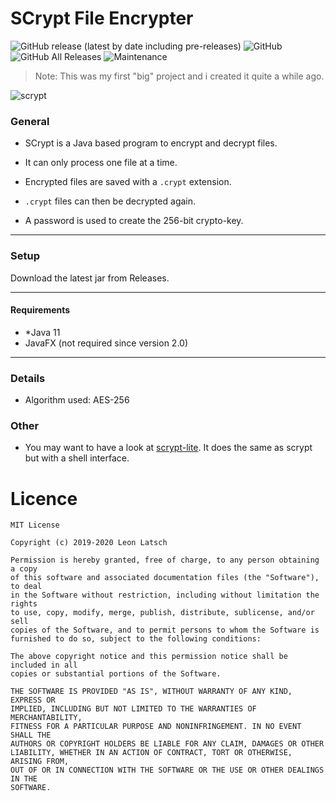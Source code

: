 # SCrypt File Encrypter

![GitHub release (latest by date including pre-releases)](https://img.shields.io/github/v/release/leonlatsch/scrypt?include_prereleases&label=version)
![GitHub](https://img.shields.io/github/license/leonlatsch/scrypt)
![GitHub All Releases](https://img.shields.io/github/downloads/leonlatsch/scrypt/total)
![Maintenance](https://img.shields.io/maintenance/yes/2020)

> Note: This was my first "big" project and i created it quite a while ago.

![scrypt](https://i.imgur.com/aMoB6z6.png)

### General

- SCrypt is a Java based program to encrypt and decrypt files.

- It can only process one file at a time.

- Encrypted files are saved with a `.crypt` extension.

- `.crypt` files can then be decrypted again.

- A password is used to create the 256-bit crypto-key.

----

### Setup

Download the latest jar from Releases.

----


#### Requirements

- *Java 11
- JavaFX (not required since version 2.0)

----

### Details

- Algorithm used: AES-256

### Other

- You may want to have a look at [scrypt-lite](https://github.com/leonlatsch/scrypt-lite). It does the same as scrypt but with a shell interface.

Licence
=======

    MIT License
    
    Copyright (c) 2019-2020 Leon Latsch
    
    Permission is hereby granted, free of charge, to any person obtaining a copy
    of this software and associated documentation files (the "Software"), to deal
    in the Software without restriction, including without limitation the rights
    to use, copy, modify, merge, publish, distribute, sublicense, and/or sell
    copies of the Software, and to permit persons to whom the Software is
    furnished to do so, subject to the following conditions:
    
    The above copyright notice and this permission notice shall be included in all
    copies or substantial portions of the Software.
    
    THE SOFTWARE IS PROVIDED "AS IS", WITHOUT WARRANTY OF ANY KIND, EXPRESS OR
    IMPLIED, INCLUDING BUT NOT LIMITED TO THE WARRANTIES OF MERCHANTABILITY,
    FITNESS FOR A PARTICULAR PURPOSE AND NONINFRINGEMENT. IN NO EVENT SHALL THE
    AUTHORS OR COPYRIGHT HOLDERS BE LIABLE FOR ANY CLAIM, DAMAGES OR OTHER
    LIABILITY, WHETHER IN AN ACTION OF CONTRACT, TORT OR OTHERWISE, ARISING FROM,
    OUT OF OR IN CONNECTION WITH THE SOFTWARE OR THE USE OR OTHER DEALINGS IN THE
    SOFTWARE.
